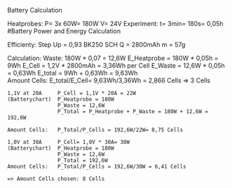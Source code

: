 Battery Calculation

Heatprobes: 	P= 3x 60W= 180W
				V= 24V
Experiment:		t= 3min= 180s= 0,05h
#Battery Power and Energy Calculation

Efficienty:		Step Up = 0,93
BK250 SCH		Q = 2800mAh
				m = 57g
				
				
Calculation:
			Waste:	180W * 0,07 = 12,6W	
					E_Heatprobe = 180W * 0,05h = 9Wh 
					E_Cell = 1,2V * 2800mAh = 3,36Wh per Cell
					E_Waste = 12,6W * 0,05h = 0,63Wh
					E_total = 9Wh + 0,63Wh = 9,63Wh			
	Amount Cells:	E_total/E_Cell= 9,63Wh/3,36Wh = 2,866 Cells 
					=> 3 Cells
					
	1,1V at 20A		P_Cell = 1,1V * 20A = 22W
	(Batterychart)	P_Heatprobe = 180W
					P_Waste = 12,6W 
					P_Total = P_Heatprobe + P_Waste = 180W + 12,6W = 192,6W 
					
	Amount Cells:	P_Total/P_Cells = 192,6W/22W= 8,75 Cells
				
	1,0V at 30A		P_Cell= 1,0V * 30A= 30W
	(Batterychart)	P_Heatprobe = 180W
					P_Waste = 12,6W		
					P_Total = 192,6W
	Amount Cells:	P_Total/P_Cells = 192,6W/30W = 6,41 Cells
	
	=> Amount Cells chosen: 8 Cells 

				
			
